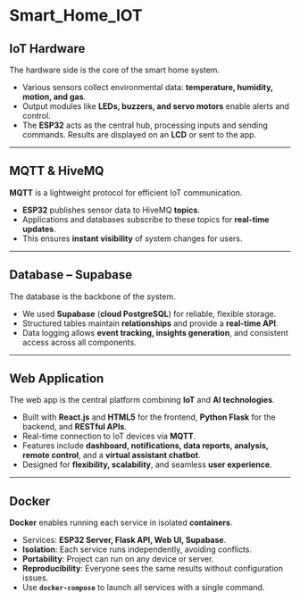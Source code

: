 # Smart_Home_IOT


## **IoT Hardware**
The hardware side is the core of the smart home system.

- Various sensors collect environmental data: **temperature, humidity, motion, and gas**.  
- Output modules like **LEDs, buzzers, and servo motors** enable alerts and control.  
- The **ESP32** acts as the central hub, processing inputs and sending commands. Results are displayed on an **LCD** or sent to the app.

---

## **MQTT & HiveMQ**
**MQTT** is a lightweight protocol for efficient IoT communication.

- **ESP32** publishes sensor data to HiveMQ **topics**.  
- Applications and databases subscribe to these topics for **real-time updates**.  
- This ensures **instant visibility** of system changes for users.

---

## **Database – Supabase**
The database is the backbone of the system.

- We used **Supabase** (**cloud PostgreSQL**) for reliable, flexible storage.  
- Structured tables maintain **relationships** and provide a **real-time API**.  
- Data logging allows **event tracking, insights generation**, and consistent access across all components.

---

## **Web Application**
The web app is the central platform combining **IoT** and **AI technologies**.

- Built with **React.js** and **HTML5** for the frontend, **Python Flask** for the backend, and **RESTful APIs**.  
- Real-time connection to IoT devices via **MQTT**.  
- Features include **dashboard, notifications, data reports, analysis, remote control**, and a **virtual assistant chatbot**.  
- Designed for **flexibility, scalability**, and seamless **user experience**.

---

## **Docker**
**Docker** enables running each service in isolated **containers**.

- Services: **ESP32 Server, Flask API, Web UI, Supabase**.  
- **Isolation**: Each service runs independently, avoiding conflicts.  
- **Portability**: Project can run on any device or server.  
- **Reproducibility**: Everyone sees the same results without configuration issues.  
- Use **`docker-compose`** to launch all services with a single command.
